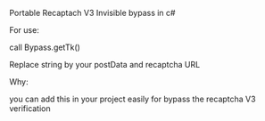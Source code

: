 Portable Recaptach V3 Invisible bypass in c#

For use:

call Bypass.getTk()

Replace string by your postData and recaptcha URL


Why:

you can add this in your project easily for bypass the recaptcha V3 verification

